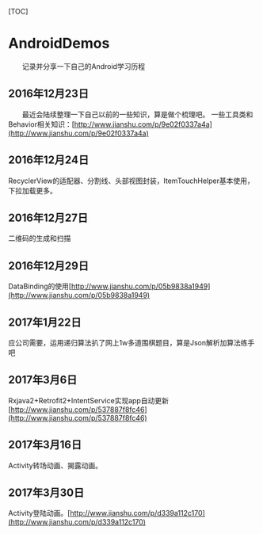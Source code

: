 [TOC]

# AndroidDemos
&#8195;&#8195;记录并分享一下自己的Android学习历程

## 2016年12月23日
&#8195;&#8195;最近会陆续整理一下自己以前的一些知识，算是做个梳理吧。
一些工具类和Behavior相关知识：[http://www.jianshu.com/p/9e02f0337a4a](http://www.jianshu.com/p/9e02f0337a4a)
## 2016年12月24日
RecyclerView的适配器、分割线、头部视图封装，ItemTouchHelper基本使用，下拉加载更多。
## 2016年12月27日
二维码的生成和扫描
## 2016年12月29日
DataBinding的使用[http://www.jianshu.com/p/05b9838a1949](http://www.jianshu.com/p/05b9838a1949)
## 2017年1月22日
应公司需要，运用递归算法扒了网上1w多道围棋题目，算是Json解析加算法练手吧
## 2017年3月6日
Rxjava2+Retrofit2+IntentService实现app自动更新[http://www.jianshu.com/p/537887f8fc46](http://www.jianshu.com/p/537887f8fc46)
## 2017年3月16日
Activity转场动画、揭露动画。
## 2017年3月30日
Activity登陆动画。[http://www.jianshu.com/p/d339a112c170](http://www.jianshu.com/p/d339a112c170)